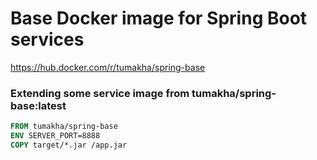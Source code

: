 # Base Docker image for Spring Boot services

https://hub.docker.com/r/tumakha/spring-base

### Extending some service image from tumakha/spring-base:latest
```dockerfile
FROM tumakha/spring-base
ENV SERVER_PORT=8888
COPY target/*.jar /app.jar
```
